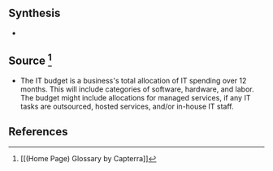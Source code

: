 ## Synthesis
- 
## Source [^1]
- The IT budget is a business's total allocation of IT spending over 12 months. This will include categories of software, hardware, and labor. The budget might include allocations for managed services, if any IT tasks are outsourced, hosted services, and/or in-house IT staff.
## References

[^1]: [[(Home Page) Glossary by Capterra]]